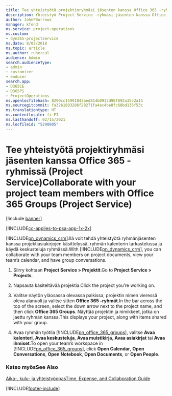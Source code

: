 ```yaml
---
title: Tee yhteistyötä projektinryhmäsi jäsenten kanssa Office 365 -ryhmissä
description: Yhteistyö Project Service -ryhmäsi jäsenten kanssa Office 365 -ryhmien kautta.
author: JohnPBurrows
manager: kfend
ms.service: project-operations
ms.custom:
- dyn365-projectservice
ms.date: 8/03/2018
ms.topic: article
ms.author: ruhercul
audience: Admin
search.audienceType:
- admin
- customizer
- enduser
search.app:
- D365CE
- D365PS
- ProjectOperations
ms.openlocfilehash: 8290cc14991843aed814b0932d98f892a35c2a15
ms.sourcegitcommit: fa32b1893286f20271fa4ec4be8fc68bd135f53c
ms.translationtype: HT
ms.contentlocale: fi-FI
ms.lasthandoff: 02/15/2021
ms.locfileid: "5290805"
---
```

# <a name="collaborate-with-your-project-team-members-with-office-365-groups-project-service"></a><span data-ttu-id="f2be1-103">Tee yhteistyötä projektiryhmäsi jäsenten kanssa Office 365 -ryhmissä (Project Service)</span><span class="sxs-lookup"><span data-stu-id="f2be1-103">Collaborate with your project team members with Office 365 Groups (Project Service)</span></span>

[!include [banner](../includes/psa-now-project-operations.md)]

[!INCLUDE[cc-applies-to-psa-app-1x-2x](../includes/cc-applies-to-psa-app-1x-2x.md)]

<span data-ttu-id="f2be1-104">[!INCLUDE[pn_dynamics_crm](../includes/pn-dynamics-crm.md)]:llä voit tehdä yhteistyötä ryhmänjäsenten kanssa projektiasiakirjojen käsittelyssä, ryhmän kalenterin tarkastelussa ja käydä keskusteluja ryhmässä.</span><span class="sxs-lookup"><span data-stu-id="f2be1-104">With [!INCLUDE[pn_dynamics_crm](../includes/pn-dynamics-crm.md)], you can collaborate with your team members on project documents, view your team’s calendar, and have group conversations.</span></span>  
  
1. <span data-ttu-id="f2be1-105">Siirry kohtaan **Project Service > Projektit**.</span><span class="sxs-lookup"><span data-stu-id="f2be1-105">Go to **Project Service > Projects**.</span></span>  
  
2. <span data-ttu-id="f2be1-106">Napsauta käsiteltävää projektia.</span><span class="sxs-lookup"><span data-stu-id="f2be1-106">Click the project you’re working on.</span></span>  
  
3. <span data-ttu-id="f2be1-107">Valitse näytön yläosassa olevassa palkissa, projektin nimen vieressä oleva alanuoli ja valitse sitten **Office 365 -ryhmät**.</span><span class="sxs-lookup"><span data-stu-id="f2be1-107">In the bar across the top of the screen, select the down arrow next to the project name, and then click **Office 365 Groups**.</span></span> <span data-ttu-id="f2be1-108">Näyttää projektin ja nimikkeet, jotka on jaettu ryhmän kanssa.</span><span class="sxs-lookup"><span data-stu-id="f2be1-108">This displays your project, along with items shared with your group.</span></span>  
  
4. <span data-ttu-id="f2be1-109">Avaa ryhmän työtila [!INCLUDE[pn_office_365_groups](../includes/pn-office-365-groups.md)], valitse **Avaa kalenteri**, **Avaa keskusteluja**, **Avaa muistikirja**, **Avaa asiakirjat** tai **Avaa ihmiset**.</span><span class="sxs-lookup"><span data-stu-id="f2be1-109">To open your team’s workspace in [!INCLUDE[pn_office_365_groups](../includes/pn-office-365-groups.md)], click **Open Calendar**, **Open Conversations**, **Open Notebook**, **Open Documents**, or **Open People**.</span></span>  
  
### <a name="see-also"></a><span data-ttu-id="f2be1-110">Katso myös</span><span class="sxs-lookup"><span data-stu-id="f2be1-110">See Also</span></span>  
 [<span data-ttu-id="f2be1-111">Aika-, kulu- ja yhteistyöopas</span><span class="sxs-lookup"><span data-stu-id="f2be1-111">Time, Expense, and Collaboration Guide</span></span>](../psa/time-expense-collaboration-guide.md)


[!INCLUDE[footer-include](../includes/footer-banner.md)]